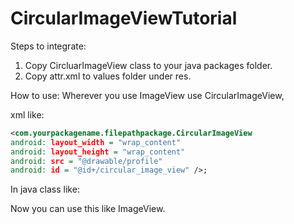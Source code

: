 # CircularImageViewTutorial

Steps to integrate:

1. Copy CircluarImageView class to your java packages folder.
2. Copy attr.xml to values folder under res.

How to use:
Wherever you use ImageView use CircularImageView, 

xml like:
```xml
<com.yourpackagename.filepathpackage.CircularImageView
android: layout_width = "wrap_content"
android: layout_height = "wrap_content"
android: src = "@drawable/profile"
android: id = "@id+/circular_image_view" />;
```

In java class like:

<!-- CircularImageView civProfile = (CircularImageView) findViewById(R.id.circular_image_view); -->


Now you can use this like ImageView.
